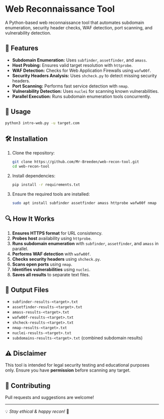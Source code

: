 # Web Reconnaissance Tool

A Python-based web reconnaissance tool that automates subdomain enumeration, security header checks, WAF detection, port scanning, and vulnerability detection.

## 🚀 Features
- **Subdomain Enumeration:** Uses `subfinder`, `assetfinder`, and `amass`.
- **Host Probing:** Ensures valid target resolution with `httprobe`.
- **WAF Detection:** Checks for Web Application Firewalls using `wafw00f`.
- **Security Headers Analysis:** Uses `shcheck.py` to detect missing security headers.
- **Port Scanning:** Performs fast service detection with `nmap`.
- **Vulnerability Detection:** Uses `nuclei` for scanning known vulnerabilities.
- **Parallel Execution:** Runs subdomain enumeration tools concurrently.

## 📜 Usage
```bash
python3 intro-web.py -u target.com
```

## 🛠 Installation
1. Clone the repository:
   ```bash
   git clone https://github.com/Mr-Breeden/web-recon-tool.git
   cd web-recon-tool
   ```
2. Install dependencies:
   ```bash
   pip install -r requirements.txt
   ```
3. Ensure the required tools are installed:
   ```bash
   sudo apt install subfinder assetfinder amass httprobe wafw00f nmap nuclei
   ```

## 🔍 How It Works
1. **Ensures HTTPS format** for URL consistency.
2. **Probes host** availability using `httprobe`.
3. **Runs subdomain enumeration** with `subfinder`, `assetfinder`, and `amass` in parallel.
4. **Performs WAF detection** with `wafw00f`.
5. **Checks security headers** using `shcheck.py`.
6. **Scans open ports** using `nmap`.
7. **Identifies vulnerabilities** using `nuclei`.
8. **Saves all results** to separate text files.

## 📄 Output Files
- `subfinder-results-<target>.txt`
- `assetfinder-results-<target>.txt`
- `amass-results-<target>.txt`
- `wafw00f-results-<target>.txt`
- `shcheck-results-<target>.txt`
- `nmap-results-<target>.txt`
- `nuclei-results-<target>.txt`
- `subdomains-results-<target>.txt` (combined subdomain results)

## ⚠️ Disclaimer
This tool is intended for legal security testing and educational purposes only. Ensure you have **permission** before scanning any target.

## 🤝 Contributing
Pull requests and suggestions are welcome!

---

💡 *Stay ethical & happy recon!* 🚀

